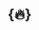 <script>
  import Counter from "./counter.svelte";
	let 🔥 = 'Counter'
</script>

# {🔥}

<Counter />
